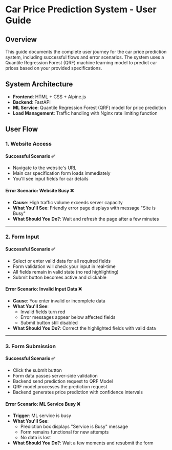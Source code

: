 # Car Price Prediction System - User Guide

## Overview
This guide documents the complete user journey for the car price prediction system, including successful flows and error scenarios. The system uses a Quantile Regression Forest (QRF) machine learning model to predict car prices based on your provided specifications.

## System Architecture
- **Frontend**: HTML + CSS + Alpine.js
- **Backend**: FastAPI
- **ML Service**: Quantile Regression Forest (QRF) model for price prediction
- **Load Management**: Traffic handling with Nginx rate limiting function

## User Flow

### 1. Website Access

#### **Successful Scenario** ✅
- Navigate to the website's URL
- Main car specification form loads immediately
- You'll see input fields for car details

#### **Error Scenario: Website Busy** ❌
- **Cause**: High traffic volume exceeds server capacity
- **What You'll See**: Friendly error page displays with message "Site is Busy"
- **What Should You Do?**: Wait and refresh the page after a few minutes

---

### 2. Form Input

#### **Successful Scenario** ✅
- Select or enter valid data for all required fields
- Form validation will check your input in real-time
- All fields remain in valid state (no red highlighting)
- Submit button becomes active and clickable

#### **Error Scenario: Invalid Input Data** ❌
- **Cause**: You enter invalid or incomplete data
- **What You'll See**:
  - Invalid fields turn red
  - Error messages appear below affected fields
  - Submit button still disabled
- **What Should You Do?**: Correct the highlighted fields with valid data

---

### 3. Form Submission

#### **Successful Scenario** ✅
- Click the submit button
- Form data passes server-side validation
- Backend send prediction request to QRF Model
- QRF model processes the prediction request
- Backend generates price prediction with confidence intervals

#### **Error Scenario: ML Service Busy** ❌
- **Trigger**: ML service is busy
- **What You'll See**: 
  - Prediction box displays "Service is Busy" message
  - Form remains functional for new attempts
  - No data is lost
- **What Should You Do?**: Wait a few moments and resubmit the form
